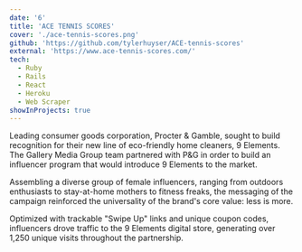 ```yaml
---
date: '6'
title: 'ACE TENNIS SCORES'
cover: './ace-tennis-scores.png'
github: 'https://github.com/tylerhuyser/ACE-tennis-scores'
external: 'https://www.ace-tennis-scores.com/'
tech:
  - Ruby
  - Rails
  - React
  - Heroku
  - Web Scraper
showInProjects: true
---
```


Leading consumer goods corporation, Procter & Gamble, sought to build recognition for their new line of eco-friendly home cleaners, 9 Elements. The Gallery Media Group team partnered with P&G in order to build an influencer program that would introduce 9 Elements to the market.

Assembling a diverse group of female influencers, ranging from outdoors enthusiasts to stay-at-home mothers to fitness freaks, the messaging of the campaign reinforced the universality of the brand's core value: less is more.

Optimized with trackable "Swipe Up" links and unique coupon codes, influencers drove traffic to the 9 Elements digital store, generating over 1,250 unique visits throughout the partnership. 